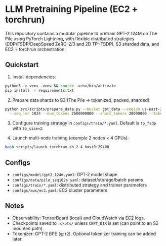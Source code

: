 # LLM Pretraining Pipeline (EC2 + torchrun)

This repository contains a modular pipeline to pretrain GPT-2 124M on The Pile using PyTorch Lightning, with flexible distributed strategies (DDP/FSDP/DeepSpeed ZeRO-2/3 and 2D TP+FSDP), S3 sharded data, and EC2 + torchrun orchestration.

## Quickstart

1. Install dependencies:
```bash
python3 -m venv .venv && source .venv/bin/activate
pip install -r requirements.txt
```

2. Prepare data shards to S3 (The Pile → tokenized, packed, sharded):
```bash
python src/scripts/prepare_data.py --bucket gpt_data --region us-east-2 \
  --seq_len 1024 --num_tokens 2500000000 --shard_tokens 20000000 --tokenizer gpt2
```

3. Configure training strategy in `configs/train/*.yaml`. Default is `tp_fsdp` with `tp_size=2`.

4. Launch multi-node training (example 2 nodes × 4 GPUs):
```bash
bash scripts/launch_torchrun.sh 2 4 host0:29400
```

## Configs
- `configs/model/gpt2_124m.yaml`: GPT-2 model shape
- `configs/data/pile_seq1024.yaml`: dataset/storage/batch params
- `configs/train/*.yaml`: distributed strategy and trainer parameters
- `configs/aws/ec2.yaml`: EC2 cluster parameters

## Notes
- Observability: TensorBoard (local) and CloudWatch via EC2 logs.
- Checkpoints saved to `.ckpts/` unless `CKPT_DIR` is set (can point to an S3 mounted path).
- Tokenizer: GPT-2 BPE (`gpt2`). Optional tokenizer training can be added later.
